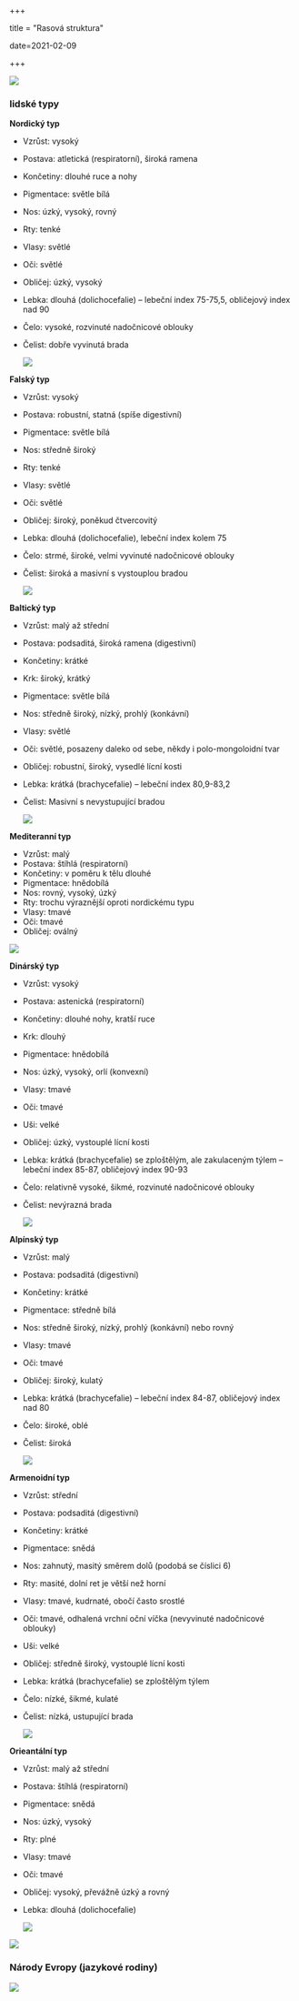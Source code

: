 +++

title = "Rasová struktura"

date=2021-02-09

+++

![](https://github.com/cervthecoder/github_images/blob/master/Screenshot%202021-02-09%20at%2015.50.56.png?raw=true)



### lidské typy

**Nordický typ**

- Vzrůst: vysoký

- Postava: atletická (respiratorní), široká ramena

- Končetiny: dlouhé ruce a nohy

- Pigmentace: světle bílá

- Nos: úzký, vysoký, rovný

- Rty: tenké

- Vlasy: světlé

- Oči: světlé

- Obličej: úzký, vysoký

- Lebka: dlouhá (dolichocefalie) – lebeční index 75-75,5, obličejový index nad 90

- Čelo: vysoké, rozvinuté nadočnicové oblouky

- Čelist: dobře vyvinutá brada

  ![](https://rasovetypy.files.wordpress.com/2011/08/ryan-gosling.png)

**Falský typ**

- Vzrůst: vysoký

- Postava: robustní, statná (spíše digestivní)

- Pigmentace: světle bílá

- Nos: středně široký

- Rty: tenké

- Vlasy: světlé

- Oči: světlé

- Obličej: široký, poněkud čtvercovitý

- Lebka: dlouhá (dolichocefalie), lebeční index kolem 75

- Čelo: strmé, široké, velmi vyvinuté nadočnicové oblouky

- Čelist: široká a masivní s vystouplou bradou

  ![](https://rasovetypy.files.wordpress.com/2011/08/oliver-kahn.png)

**Baltický typ**

- Vzrůst: malý až střední

- Postava: podsaditá, široká ramena (digestivní)

- Končetiny: krátké

- Krk: široký, krátký

- Pigmentace: světle bílá

- Nos: středně široký, nízký, prohlý (konkávní)

- Vlasy: světlé

- Oči: světlé, posazeny daleko od sebe, někdy i polo-mongoloidní tvar

- Obličej: robustní, široký, vysedlé lícní kosti

- Lebka: krátká (brachycefalie) – lebeční index 80,9-83,2 

- Čelist: Masivní s nevystupující bradou

  ![](https://rasovetypy.files.wordpress.com/2011/08/leonardo-dicaprio.png?w=768&h=416)

**Mediteranní typ**

- Vzrůst: malý
- Postava: štíhlá (respiratorní)
- Končetiny: v poměru k tělu dlouhé
- Pigmentace: hnědobílá
- Nos: rovný, vysoký, úzký
- Rty: trochu výraznější oproti nordickému typu
- Vlasy: tmavé
- Oči: tmavé
- Obličej: oválný

![](https://rasovetypy.files.wordpress.com/2011/08/antonio-banderas.png?w=600&h=377)

**Dinárský typ**

- Vzrůst: vysoký

- Postava: astenická (respiratorní)

- Končetiny: dlouhé nohy, kratší ruce

- Krk: dlouhý

- Pigmentace: hnědobílá

- Nos: úzký, vysoký, orlí (konvexní)

- Vlasy: tmavé

- Oči: tmavé

- Uši: velké

- Obličej: úzký, vystouplé lícní kosti

- Lebka: krátká (brachycefalie) se zploštělým, ale zakulaceným týlem – lebeční index 85-87, obličejový index 90-93

- Čelo: relativně vysoké, šikmé, rozvinuté nadočnicové oblouky

- Čelist: nevýrazná brada

  ![](https://rasovetypy.files.wordpress.com/2011/08/ondrej-vetchy.png?w=600&h=410)

**Alpínský typ**

- Vzrůst: malý

- Postava: podsaditá (digestivní)

- Končetiny: krátké

- Pigmentace: středně bílá

- Nos: středně široký, nízký, prohlý (konkávní) nebo rovný

- Vlasy: tmavé

- Oči: tmavé

- Obličej: široký, kulatý

- Lebka: krátká (brachycefalie) – lebeční index 84-87, obličejový index nad 80

- Čelo: široké, oblé

- Čelist: široká

  ![](https://rasovetypy.files.wordpress.com/2011/08/zdenek-izer1.png?w=640&h=296)

**Armenoidní typ**

- Vzrůst: střední

- Postava: podsaditá (digestivní)

- Končetiny: krátké

- Pigmentace: snědá

- Nos: zahnutý, masitý směrem dolů (podobá se číslici 6)

- Rty: masité, dolní ret je větší než horní

- Vlasy: tmavé, kudrnaté, obočí často srostlé

- Oči: tmavé, odhalená vrchní oční víčka (nevyvinuté nadočnicové oblouky)

- Uši: velké

- Obličej: středně široký, vystouplé lícní kosti

- Lebka: krátká (brachycefalie) se zploštělým týlem

- Čelo: nízké, šikmé, kulaté

- Čelist: nízká, ustupující brada

  ![](https://rasovetypy.files.wordpress.com/2012/08/bez-nc3a1zvu3.png?w=566&h=417)

**Orieantální typ**

- Vzrůst: malý až střední

- Postava: štíhlá (respiratorní)

- Pigmentace: snědá

- Nos: úzký, vysoký

- Rty: plné

- Vlasy: tmavé

- Oči: tmavé

- Obličej: vysoký, převážně úzký a rovný

- Lebka: dlouhá (dolichocefalie)

  ![](https://rasovetypy.files.wordpress.com/2012/08/usc3a1ma-bin-lc3a1din.png?w=594&h=414)

![](https://github.com/cervthecoder/github_images/blob/master/Screenshot%202021-02-23%20at%2015.55.20.png?raw=true)



### Národy Evropy (jazykové rodiny)

![](https://github.com/cervthecoder/github_images/blob/master/Screenshot%202021-02-23%20at%2015.59.01.png?raw=true)

